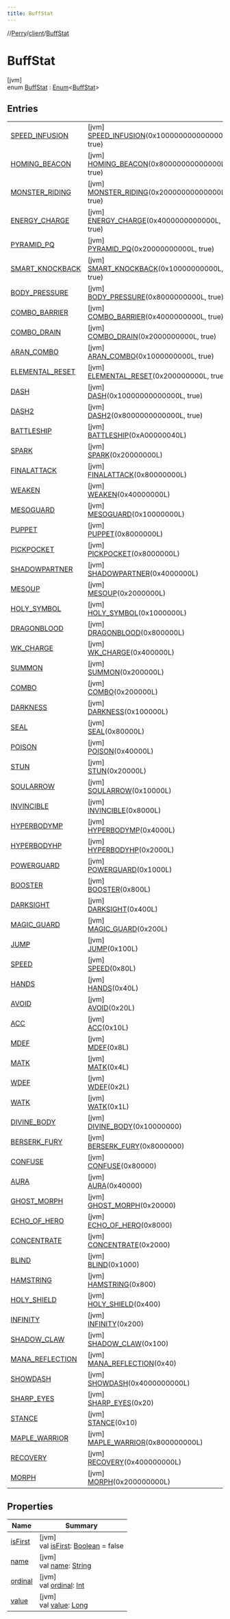```yaml
---
title: BuffStat
---
```

//[Perry](../../../index.html)/[client](../index.html)/[BuffStat](index.html)



# BuffStat



[jvm]\
enum [BuffStat](index.html) : [Enum](https://kotlinlang.org/api/latest/jvm/stdlib/kotlin/-enum/index.html)<[BuffStat](index.html)>



## Entries


| | |
|---|---|
| [SPEED_INFUSION](-s-p-e-e-d_-i-n-f-u-s-i-o-n/index.html) | [jvm]<br>[SPEED_INFUSION](-s-p-e-e-d_-i-n-f-u-s-i-o-n/index.html)(0x100000000000000L, true) |
| [HOMING_BEACON](-h-o-m-i-n-g_-b-e-a-c-o-n/index.html) | [jvm]<br>[HOMING_BEACON](-h-o-m-i-n-g_-b-e-a-c-o-n/index.html)(0x80000000000000L, true) |
| [MONSTER_RIDING](-m-o-n-s-t-e-r_-r-i-d-i-n-g/index.html) | [jvm]<br>[MONSTER_RIDING](-m-o-n-s-t-e-r_-r-i-d-i-n-g/index.html)(0x20000000000000L, true) |
| [ENERGY_CHARGE](-e-n-e-r-g-y_-c-h-a-r-g-e/index.html) | [jvm]<br>[ENERGY_CHARGE](-e-n-e-r-g-y_-c-h-a-r-g-e/index.html)(0x4000000000000L, true) |
| [PYRAMID_PQ](-p-y-r-a-m-i-d_-p-q/index.html) | [jvm]<br>[PYRAMID_PQ](-p-y-r-a-m-i-d_-p-q/index.html)(0x20000000000L, true) |
| [SMART_KNOCKBACK](-s-m-a-r-t_-k-n-o-c-k-b-a-c-k/index.html) | [jvm]<br>[SMART_KNOCKBACK](-s-m-a-r-t_-k-n-o-c-k-b-a-c-k/index.html)(0x10000000000L, true) |
| [BODY_PRESSURE](-b-o-d-y_-p-r-e-s-s-u-r-e/index.html) | [jvm]<br>[BODY_PRESSURE](-b-o-d-y_-p-r-e-s-s-u-r-e/index.html)(0x8000000000L, true) |
| [COMBO_BARRIER](-c-o-m-b-o_-b-a-r-r-i-e-r/index.html) | [jvm]<br>[COMBO_BARRIER](-c-o-m-b-o_-b-a-r-r-i-e-r/index.html)(0x4000000000L, true) |
| [COMBO_DRAIN](-c-o-m-b-o_-d-r-a-i-n/index.html) | [jvm]<br>[COMBO_DRAIN](-c-o-m-b-o_-d-r-a-i-n/index.html)(0x2000000000L, true) |
| [ARAN_COMBO](-a-r-a-n_-c-o-m-b-o/index.html) | [jvm]<br>[ARAN_COMBO](-a-r-a-n_-c-o-m-b-o/index.html)(0x1000000000L, true) |
| [ELEMENTAL_RESET](-e-l-e-m-e-n-t-a-l_-r-e-s-e-t/index.html) | [jvm]<br>[ELEMENTAL_RESET](-e-l-e-m-e-n-t-a-l_-r-e-s-e-t/index.html)(0x200000000L, true) |
| [DASH](-d-a-s-h/index.html) | [jvm]<br>[DASH](-d-a-s-h/index.html)(0x10000000000000L, true) |
| [DASH2](-d-a-s-h2/index.html) | [jvm]<br>[DASH2](-d-a-s-h2/index.html)(0x8000000000000L, true) |
| [BATTLESHIP](-b-a-t-t-l-e-s-h-i-p/index.html) | [jvm]<br>[BATTLESHIP](-b-a-t-t-l-e-s-h-i-p/index.html)(0xA00000040L) |
| [SPARK](-s-p-a-r-k/index.html) | [jvm]<br>[SPARK](-s-p-a-r-k/index.html)(0x20000000L) |
| [FINALATTACK](-f-i-n-a-l-a-t-t-a-c-k/index.html) | [jvm]<br>[FINALATTACK](-f-i-n-a-l-a-t-t-a-c-k/index.html)(0x80000000L) |
| [WEAKEN](-w-e-a-k-e-n/index.html) | [jvm]<br>[WEAKEN](-w-e-a-k-e-n/index.html)(0x40000000L) |
| [MESOGUARD](-m-e-s-o-g-u-a-r-d/index.html) | [jvm]<br>[MESOGUARD](-m-e-s-o-g-u-a-r-d/index.html)(0x10000000L) |
| [PUPPET](-p-u-p-p-e-t/index.html) | [jvm]<br>[PUPPET](-p-u-p-p-e-t/index.html)(0x8000000L) |
| [PICKPOCKET](-p-i-c-k-p-o-c-k-e-t/index.html) | [jvm]<br>[PICKPOCKET](-p-i-c-k-p-o-c-k-e-t/index.html)(0x8000000L) |
| [SHADOWPARTNER](-s-h-a-d-o-w-p-a-r-t-n-e-r/index.html) | [jvm]<br>[SHADOWPARTNER](-s-h-a-d-o-w-p-a-r-t-n-e-r/index.html)(0x4000000L) |
| [MESOUP](-m-e-s-o-u-p/index.html) | [jvm]<br>[MESOUP](-m-e-s-o-u-p/index.html)(0x2000000L) |
| [HOLY_SYMBOL](-h-o-l-y_-s-y-m-b-o-l/index.html) | [jvm]<br>[HOLY_SYMBOL](-h-o-l-y_-s-y-m-b-o-l/index.html)(0x1000000L) |
| [DRAGONBLOOD](-d-r-a-g-o-n-b-l-o-o-d/index.html) | [jvm]<br>[DRAGONBLOOD](-d-r-a-g-o-n-b-l-o-o-d/index.html)(0x800000L) |
| [WK_CHARGE](-w-k_-c-h-a-r-g-e/index.html) | [jvm]<br>[WK_CHARGE](-w-k_-c-h-a-r-g-e/index.html)(0x400000L) |
| [SUMMON](-s-u-m-m-o-n/index.html) | [jvm]<br>[SUMMON](-s-u-m-m-o-n/index.html)(0x200000L) |
| [COMBO](-c-o-m-b-o/index.html) | [jvm]<br>[COMBO](-c-o-m-b-o/index.html)(0x200000L) |
| [DARKNESS](-d-a-r-k-n-e-s-s/index.html) | [jvm]<br>[DARKNESS](-d-a-r-k-n-e-s-s/index.html)(0x100000L) |
| [SEAL](-s-e-a-l/index.html) | [jvm]<br>[SEAL](-s-e-a-l/index.html)(0x80000L) |
| [POISON](-p-o-i-s-o-n/index.html) | [jvm]<br>[POISON](-p-o-i-s-o-n/index.html)(0x40000L) |
| [STUN](-s-t-u-n/index.html) | [jvm]<br>[STUN](-s-t-u-n/index.html)(0x20000L) |
| [SOULARROW](-s-o-u-l-a-r-r-o-w/index.html) | [jvm]<br>[SOULARROW](-s-o-u-l-a-r-r-o-w/index.html)(0x10000L) |
| [INVINCIBLE](-i-n-v-i-n-c-i-b-l-e/index.html) | [jvm]<br>[INVINCIBLE](-i-n-v-i-n-c-i-b-l-e/index.html)(0x8000L) |
| [HYPERBODYMP](-h-y-p-e-r-b-o-d-y-m-p/index.html) | [jvm]<br>[HYPERBODYMP](-h-y-p-e-r-b-o-d-y-m-p/index.html)(0x4000L) |
| [HYPERBODYHP](-h-y-p-e-r-b-o-d-y-h-p/index.html) | [jvm]<br>[HYPERBODYHP](-h-y-p-e-r-b-o-d-y-h-p/index.html)(0x2000L) |
| [POWERGUARD](-p-o-w-e-r-g-u-a-r-d/index.html) | [jvm]<br>[POWERGUARD](-p-o-w-e-r-g-u-a-r-d/index.html)(0x1000L) |
| [BOOSTER](-b-o-o-s-t-e-r/index.html) | [jvm]<br>[BOOSTER](-b-o-o-s-t-e-r/index.html)(0x800L) |
| [DARKSIGHT](-d-a-r-k-s-i-g-h-t/index.html) | [jvm]<br>[DARKSIGHT](-d-a-r-k-s-i-g-h-t/index.html)(0x400L) |
| [MAGIC_GUARD](-m-a-g-i-c_-g-u-a-r-d/index.html) | [jvm]<br>[MAGIC_GUARD](-m-a-g-i-c_-g-u-a-r-d/index.html)(0x200L) |
| [JUMP](-j-u-m-p/index.html) | [jvm]<br>[JUMP](-j-u-m-p/index.html)(0x100L) |
| [SPEED](-s-p-e-e-d/index.html) | [jvm]<br>[SPEED](-s-p-e-e-d/index.html)(0x80L) |
| [HANDS](-h-a-n-d-s/index.html) | [jvm]<br>[HANDS](-h-a-n-d-s/index.html)(0x40L) |
| [AVOID](-a-v-o-i-d/index.html) | [jvm]<br>[AVOID](-a-v-o-i-d/index.html)(0x20L) |
| [ACC](-a-c-c/index.html) | [jvm]<br>[ACC](-a-c-c/index.html)(0x10L) |
| [MDEF](-m-d-e-f/index.html) | [jvm]<br>[MDEF](-m-d-e-f/index.html)(0x8L) |
| [MATK](-m-a-t-k/index.html) | [jvm]<br>[MATK](-m-a-t-k/index.html)(0x4L) |
| [WDEF](-w-d-e-f/index.html) | [jvm]<br>[WDEF](-w-d-e-f/index.html)(0x2L) |
| [WATK](-w-a-t-k/index.html) | [jvm]<br>[WATK](-w-a-t-k/index.html)(0x1L) |
| [DIVINE_BODY](-d-i-v-i-n-e_-b-o-d-y/index.html) | [jvm]<br>[DIVINE_BODY](-d-i-v-i-n-e_-b-o-d-y/index.html)(0x10000000) |
| [BERSERK_FURY](-b-e-r-s-e-r-k_-f-u-r-y/index.html) | [jvm]<br>[BERSERK_FURY](-b-e-r-s-e-r-k_-f-u-r-y/index.html)(0x8000000) |
| [CONFUSE](-c-o-n-f-u-s-e/index.html) | [jvm]<br>[CONFUSE](-c-o-n-f-u-s-e/index.html)(0x80000) |
| [AURA](-a-u-r-a/index.html) | [jvm]<br>[AURA](-a-u-r-a/index.html)(0x40000) |
| [GHOST_MORPH](-g-h-o-s-t_-m-o-r-p-h/index.html) | [jvm]<br>[GHOST_MORPH](-g-h-o-s-t_-m-o-r-p-h/index.html)(0x20000) |
| [ECHO_OF_HERO](-e-c-h-o_-o-f_-h-e-r-o/index.html) | [jvm]<br>[ECHO_OF_HERO](-e-c-h-o_-o-f_-h-e-r-o/index.html)(0x8000) |
| [CONCENTRATE](-c-o-n-c-e-n-t-r-a-t-e/index.html) | [jvm]<br>[CONCENTRATE](-c-o-n-c-e-n-t-r-a-t-e/index.html)(0x2000) |
| [BLIND](-b-l-i-n-d/index.html) | [jvm]<br>[BLIND](-b-l-i-n-d/index.html)(0x1000) |
| [HAMSTRING](-h-a-m-s-t-r-i-n-g/index.html) | [jvm]<br>[HAMSTRING](-h-a-m-s-t-r-i-n-g/index.html)(0x800) |
| [HOLY_SHIELD](-h-o-l-y_-s-h-i-e-l-d/index.html) | [jvm]<br>[HOLY_SHIELD](-h-o-l-y_-s-h-i-e-l-d/index.html)(0x400) |
| [INFINITY](-i-n-f-i-n-i-t-y/index.html) | [jvm]<br>[INFINITY](-i-n-f-i-n-i-t-y/index.html)(0x200) |
| [SHADOW_CLAW](-s-h-a-d-o-w_-c-l-a-w/index.html) | [jvm]<br>[SHADOW_CLAW](-s-h-a-d-o-w_-c-l-a-w/index.html)(0x100) |
| [MANA_REFLECTION](-m-a-n-a_-r-e-f-l-e-c-t-i-o-n/index.html) | [jvm]<br>[MANA_REFLECTION](-m-a-n-a_-r-e-f-l-e-c-t-i-o-n/index.html)(0x40) |
| [SHOWDASH](-s-h-o-w-d-a-s-h/index.html) | [jvm]<br>[SHOWDASH](-s-h-o-w-d-a-s-h/index.html)(0x4000000000L) |
| [SHARP_EYES](-s-h-a-r-p_-e-y-e-s/index.html) | [jvm]<br>[SHARP_EYES](-s-h-a-r-p_-e-y-e-s/index.html)(0x20) |
| [STANCE](-s-t-a-n-c-e/index.html) | [jvm]<br>[STANCE](-s-t-a-n-c-e/index.html)(0x10) |
| [MAPLE_WARRIOR](-m-a-p-l-e_-w-a-r-r-i-o-r/index.html) | [jvm]<br>[MAPLE_WARRIOR](-m-a-p-l-e_-w-a-r-r-i-o-r/index.html)(0x800000000L) |
| [RECOVERY](-r-e-c-o-v-e-r-y/index.html) | [jvm]<br>[RECOVERY](-r-e-c-o-v-e-r-y/index.html)(0x400000000L) |
| [MORPH](-m-o-r-p-h/index.html) | [jvm]<br>[MORPH](-m-o-r-p-h/index.html)(0x200000000L) |


## Properties


| Name | Summary |
|---|---|
| [isFirst](is-first.html) | [jvm]<br>val [isFirst](is-first.html): [Boolean](https://kotlinlang.org/api/latest/jvm/stdlib/kotlin/-boolean/index.html) = false |
| [name](index.html#-1259356242%2FProperties%2F863300109) | [jvm]<br>val [name](index.html#-1259356242%2FProperties%2F863300109): [String](https://kotlinlang.org/api/latest/jvm/stdlib/kotlin/-string/index.html) |
| [ordinal](index.html#-1468145456%2FProperties%2F863300109) | [jvm]<br>val [ordinal](index.html#-1468145456%2FProperties%2F863300109): [Int](https://kotlinlang.org/api/latest/jvm/stdlib/kotlin/-int/index.html) |
| [value](value.html) | [jvm]<br>val [value](value.html): [Long](https://kotlinlang.org/api/latest/jvm/stdlib/kotlin/-long/index.html) |

